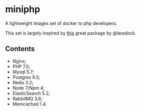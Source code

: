# miniphp

A lightweight images set of docker to php developers.

This set is largely inspired by [this](https://github.com/laradock/laradock) great package by @laradock.

## Contents

* Nginx;
* PHP 7.0;
* Mysql 5.7;
* Postgres 9.5;
* Redis 3.2;
* Node 7/Npm 4;
* ElasticSearch 5.2;
* RabbitMQ 3.6;
* Memcached 1.4.


